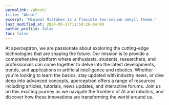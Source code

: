 ```yaml
---
permalink: /about/
title: "About"
excerpt: "Minimal Mistakes is a flexible two-column Jekyll theme."
last_modified_at: 2024-05-27T11:59:26-04:00
author_profile: false
toc: false
---
```


At aperceptron, we are passionate about exploring the cutting-edge technologies that are shaping the future. Our mission is to provide a comprehensive platform where enthusiasts, students, researchers, and professionals can come together to delve into the latest developments, trends, and applications in artificial intelligence and robotics. Whether you're looking to learn the basics, stay updated with industry news, or dive deep into advanced concepts, aperceptron offers a range of resources including articles, tutorials, news updates, and interactive forums. Join us on this exciting journey as we navigate the frontiers of AI and robotics, and discover how these innovations are transforming the world around us.
